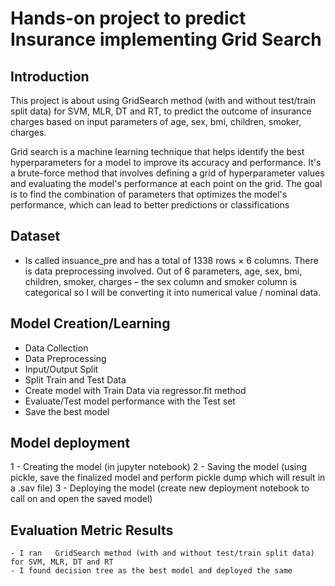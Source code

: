 #  Hands-on project to predict Insurance implementing Grid Search

## Introduction
This project is about using GridSearch method (with and without test/train split data) for SVM, MLR, DT and RT, to predict the outcome of insurance charges based on input parameters of age, sex, bmi, children, smoker, charges. 

Grid search is a machine learning technique that helps identify the best hyperparameters for a model to improve its accuracy and performance. It's a brute-force method that involves defining a grid of hyperparameter values and evaluating the model's performance at each point on the grid. The goal is to find the combination of parameters that optimizes the model's performance, which can lead to better predictions or classifications


## Dataset
- Is called insuance_pre  and has a total of 1338 rows × 6 columns. There is data preprocessing involved. Out of 6 parameters, age, sex, bmi, children, smoker, charges – the sex column and smoker column is categorical so I will be converting it into numerical value / nominal data. 

## Model Creation/Learning
- Data Collection
- Data Preprocessing
- Input/Output Split
- Split Train and Test Data 
- Create model with Train Data via regressor.fit method
- Evaluate/Test model performance with the Test set
- Save the best model 

## Model deployment
1 - Creating the model (in jupyter notebook)
2 - Saving the model (using pickle, save the finalized model and perform pickle dump which will result in a .sav file) 
3 - Deploying the model (create new deployment notebook to call on and open the saved model) 

## Evaluation Metric Results
	- I ran   GridSearch method (with and without test/train split data) for SVM, MLR, DT and RT
	- I found decision tree as the best model and deployed the same

